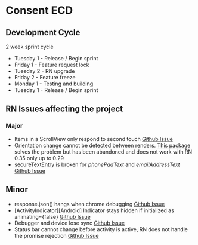 # Consent ECD
## Development Cycle
2 week sprint cycle
* Tuesday 1 - Release / Begin sprint
* Friday 1 - Feature request lock
* Tuesday 2 - RN upgrade
* Friday 2 - Feature freeze
* Monday 1 - Testing and building
* Tuesday 1 - Release / Begin sprint

## RN Issues affecting the project

### Major
* Items in a ScrollView only respond to second touch [Github Issue](https://github.com/facebook/react-native/issues/8075)
* Orientation change cannot be detected between renders. [This package](https://github.com/yamill/react-native-orientation) solves the problem but has been abandoned and does not work with RN 0.35 only up to 0.29
* secureTextEntry is broken for *phonePadText* and *emailAddressText* [Github Issue](https://github.com/facebook/react-native/issues/10678)

## Minor
* response.json() hangs when chrome debugging [Github Issue](https://github.com/facebook/react-native/issues/6679)
* [ActivityIndicator][Android] Indicator stays hidden if initialized as animating={false} [Github Issue](https://github.com/facebook/react-native/issues/9023)
* Debugger and device lose sync [Github Issue](https://github.com/facebook/react-native/issues/8720)
* Status bar cannot change before activity is active, RN does not handle the promise rejection [Github Issue](https://github.com/facebook/react-native/issues/6700)
